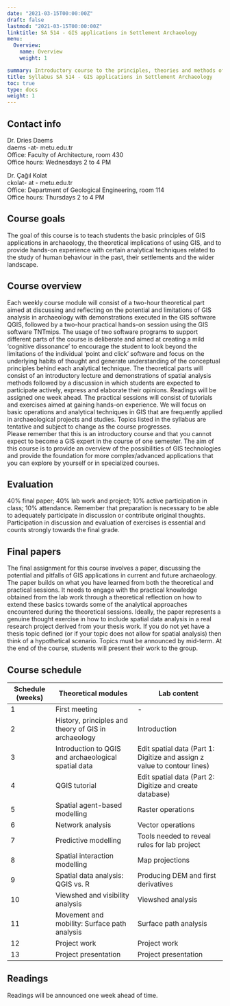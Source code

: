 ```yaml
---
date: "2021-03-15T00:00:00Z"
draft: false
lastmod: "2021-03-15T00:00:00Z"
linktitle: SA 514 - GIS applications in Settlement Archaeology
menu:
  Overview:
    name: Overview
    weight: 1

summary: Introductory course to the principles, theories and methods of GIS applications in archaeology in Spring semester 2020-2021.
title: Syllabus SA 514 - GIS applications in Settlement Archaeology
toc: true
type: docs
weight: 1
---
```


## Contact info

Dr. Dries Daems  
daems -at- metu.edu.tr  
Office: Faculty of Architecture, room 430  
Office hours: Wednesdays 2 to 4 PM    

Dr. Çağıl Kolat  
ckolat- at - metu.edu.tr  
Office: Department of Geological Engineering, room 114  
Office hours: Thursdays 2 to 4 PM 


## Course goals

The goal of this course is to teach students the basic principles of GIS applications in archaeology, the theoretical implications of using GIS, and to provide hands-on experience with certain analytical techniques related to the study of human behaviour in the past, their settlements and the wider landscape.

## Course overview

Each weekly course module will consist of a two-hour theoretical part aimed at discussing and reflecting on the potential and limitations of GIS analysis in archaeology with demonstrations executed in the GIS software QGIS, followed by a two-hour practical hands-on session using the GIS software TNTmips. The usage of two software programs to support different parts of the course is deliberate and aimed at creating a mild ‘cognitive dissonance’ to encourage the student to look beyond the limitations of the individual ‘point and click’ software and focus on the underlying habits of thought and generate understanding of the conceptual principles behind each analytical technique. The theoretical parts will consist of an introductory lecture and demonstrations of spatial analysis methods followed by a discussion in which students are expected to participate actively, express and elaborate their opinions. Readings will be assigned one week ahead. The practical sessions will consist of tutorials and exercises aimed at gaining hands-on experience. We will focus on basic operations and analytical techniques in GIS that are frequently applied in archaeological projects and studies. Topics listed in the syllabus are tentative and subject to change as the course progresses.  
Please remember that this is an introductory course and that you cannot expect to become a GIS expert in the course of one semester. The aim of this course is to provide an overview of the possibilities of GIS technologies and provide the foundation for more complex/advanced applications that you can explore by yourself or in specialized courses.

## Evaluation
40% final paper; 40% lab work and project; 10% active participation in class; 10% attendance. Remember that preparation is necessary to be able to adequately participate in discussion or contribute original thoughts. Participation in discussion and evaluation of exercises is essential and counts strongly towards the final grade.

## Final papers
The final assignment for this course involves a paper, discussing the potential and pitfalls of GIS applications in current and future archaeology. The paper builds on what you have learned from both the theoretical and practical sessions. It needs to engage with the practical knowledge obtained from the lab work through a theoretical reflection on how to extend these basics towards some of the analytical approaches encountered during the theoretical sessions. Ideally, the paper represents a genuine thought exercise in how to include spatial data analysis in a real research project derived from your thesis work. If you do not yet have a thesis topic defined (or if your topic does not allow for spatial analysis) then think of a hypothetical scenario. Topics must be announced by mid-term. At the end of the course, students will present their work to the group.

## Course schedule

| Schedule (weeks)      | Theoretical modules | Lab content |
| ----------- | ----------- | --------------|
| 1      | First meeting       | - |
| 2	| History, principles and theory of GIS in archaeology |	Introduction |
| 3	| Introduction to QGIS and archaeological spatial data |	Edit spatial data (Part 1: Digitize and assign z value to contour lines) |
| 4	| QGIS tutorial	| Edit spatial data (Part 2: Digitize and create database) |
| 5	| Spatial agent-based modelling |	Raster operations |
| 6	| Network analysis |	Vector operations |
| 7	| Predictive modelling |	Tools needed to reveal rules for lab project |
| 8	| Spatial interaction modelling |	Map projections |
| 9	| Spatial data analysis: QGIS vs. R |	Producing DEM and first derivatives |
| 10	| Viewshed and visibility analysis |	Viewshed analysis |
| 11	| Movement and mobility: Surface path analysis |	Surface path analysis |
| 12	| Project work |	Project work |
| 13	| Project presentation |	Project presentation |


## Readings
Readings will be announced one week ahead of time.